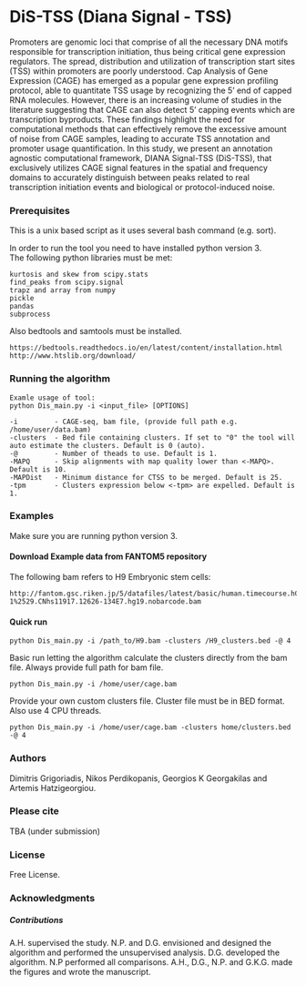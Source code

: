 # DiS-TSS (Diana Signal - TSS)

Promoters are genomic loci that comprise of all the necessary DNA motifs responsible for transcription initiation, thus being critical gene expression regulators. The spread, distribution and utilization of transcription start sites (TSS) within promoters  are poorly understood. Cap Analysis of Gene Expression (CAGE) has emerged as a popular gene expression profiling protocol, able to quantitate TSS usage by recognizing the 5’ end of capped RNA molecules. However, there is an increasing volume of studies in the literature suggesting that CAGE can also detect 5’ capping events which are transcription byproducts. These findings highlight the need for computational methods that can effectively remove the excessive amount of noise from CAGE samples, leading to accurate TSS annotation and promoter usage quantification. In this study, we present an annotation agnostic computational framework, DIANA Signal-TSS (DiS-TSS), that exclusively utilizes CAGE signal features in the spatial and frequency domains to accurately distinguish between peaks related to real transcription initiation events and biological or protocol-induced noise. 

### Prerequisites

This is a unix based script as it uses several bash command (e.g. sort).

In order to run the tool you need to have installed python version 3.<br>
The following python libraries must be met:
```
kurtosis and skew from scipy.stats
find_peaks from scipy.signal
trapz and array from numpy
pickle
pandas
subprocess
```
Also bedtools and samtools must be installed. 
```
https://bedtools.readthedocs.io/en/latest/content/installation.html
http://www.htslib.org/download/
```

### Running the algorithm
```
Examle usage of tool:
python Dis_main.py -i <input_file> [OPTIONS]

-i         - CAGE-seq, bam file, (provide full path e.g. /home/user/data.bam)
-clusters  - Bed file containing clusters. If set to "0" the tool will auto estimate the clusters. Default is 0 (auto).
-@         - Number of theads to use. Default is 1.
-MAPQ      - Skip alignments with map quality lower than <-MAPQ>. Default is 10.
-MAPDist   - Minimum distance for CTSS to be merged. Default is 25.
-tpm       - Clusters expression below <-tpm> are expelled. Default is 1.
```
### Examples
Make sure you are running python version 3.

#### Download Example data from FANTOM5 repository 

The following bam refers to H9 Embryonic stem cells:
```
http://fantom.gsc.riken.jp/5/datafiles/latest/basic/human.timecourse.hCAGE/H9%2520Embryonic%2520Stem%2520cells%252c%2520biol_rep1%2520%2528H9ES-1%2529.CNhs11917.12626-134E7.hg19.nobarcode.bam
```
#### Quick run

```
python Dis_main.py -i /path_to/H9.bam -clusters /H9_clusters.bed -@ 4
```

Basic run letting the algorithm calculate the clusters directly from the bam file. Always provide full path for bam file.
```
python Dis_main.py -i /home/user/cage.bam
```
Provide your own custom clusters file. Cluster file must be in BED format. Also use 4 CPU threads.
```
python Dis_main.py -i /home/user/cage.bam -clusters home/clusters.bed -@ 4
```

### Authors
Dimitris Grigoriadis, Nikos Perdikopanis, Georgios K Georgakilas and Artemis Hatzigeorgiou.

### Please cite
TBA (under submission)

### License
Free License.

### Acknowledgments
##### Contributions
A.H. supervised the study. N.P. and D.G. envisioned and designed the algorithm and performed the unsupervised analysis. D.G. developed the algorithm. N.P performed all comparisons. A.H., D.G., N.P. and G.K.G. made the figures and wrote the manuscript.
